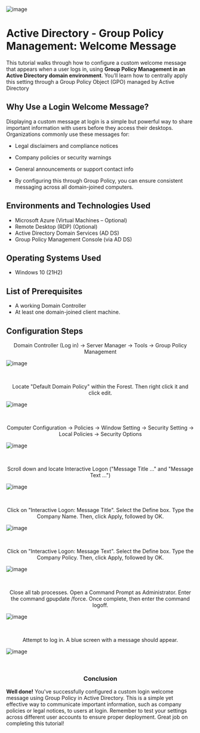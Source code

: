 <p align="center">

![image](https://github.com/user-attachments/assets/b88b3ef5-eafc-4553-ba84-aba8c75d7797)
</p>

<h1>Active Directory - Group Policy Management: Welcome Message</h1>

This tutorial walks through how to configure a custom welcome message that appears when a user logs in, using **Group Policy Management in an Active Directory domain environment**. You’ll learn how to centrally apply this setting through a Group Policy Object (GPO) managed by Active Directory<br />


<h2>Why Use a Login Welcome Message?</h2>
Displaying a custom message at login is a simple but powerful way to share important information with users before they access their desktops. Organizations commonly use these messages for:

- Legal disclaimers and compliance notices

- Company policies or security warnings

- General announcements or support contact info

- By configuring this through Group Policy, you can ensure consistent messaging across all domain-joined computers.

<h2>Environments and Technologies Used</h2>

- Microsoft Azure (Virtual Machines – Optional)
- Remote Desktop (RDP) (Optional) 
- Active Directory Domain Services (AD DS)
- Group Policy Management Console (via AD DS)



<h2>Operating Systems Used </h2>

- Windows 10</b> (21H2)

<h2>List of Prerequisites</h2>

- A working Domain Controller
- At least one domain-joined client machine.
  

<h2>Configuration Steps</h2>

<p align="center">
Domain Controller (Log in) -> Server Manager -> Tools -> Group Policy Management 

</p>
<p>

![image](https://github.com/user-attachments/assets/36eab2ae-5384-47de-8bf6-49af6aef959f)
</p>
<br />

<p align="center">
Locate "Default Domain Policy" within the Forest. Then right click it and click edit.

</p>
<p>

![image](https://github.com/user-attachments/assets/eacccd92-6463-42c3-98ae-3febad367ada)
</p>
<br />

<p align="center">
Computer Configuration -> Policies -> Window Setting -> Security Setting -> Local Policies -> Security Options

</p>
<p>

![image](https://github.com/user-attachments/assets/d9757b3f-d330-4119-8ca4-5f7f77837548)
</p>
<br />

<p align="center">
Scroll down and locate Interactive Logon ("Message Title ..." and "Message Text ...")

</p>
<p>


![image](https://github.com/user-attachments/assets/987351f4-957d-4bea-817a-75280e599067)
</p>
<br />

<p align="center">
Click on "Interactive Logon: Message Title". Select the Define box. Type the Company Name. Then, click Apply, followed by OK.

</p>
<p>

![image](https://github.com/user-attachments/assets/4b9fa55d-0acb-441a-8d8a-a71619336e56)

</p>
<br />

<p align="center">
Click on "Interactive Logon: Message Text". Select the Define box. Type the Company Policy. Then, click Apply, followed by OK.

</p>
<p>

![image](https://github.com/user-attachments/assets/ab453143-6e07-4720-9b99-51bfeabd0b08)

</p>
<br />

<p align="center">
Close all tab processes. Open a Command Prompt as Administrator. Enter the command gpupdate /force. Once complete, then enter the command logoff.

</p>
<p>

![image](https://github.com/user-attachments/assets/7388c8ce-5d64-4d17-b853-690609b76c33)
</p>
<br />

<p align="center">
Attempt to log in. A blue screen with a message should appear. 


</p>
<p>

![image](https://github.com/user-attachments/assets/f8c0c54b-4542-4999-bd0c-a92e61b6ec98)
</p>
<br />

<h3 align="center">Conclusion</h3>

<p align="center">

**Well done!** You've successfully configured a custom login welcome message using Group Policy in Active Directory. This is a simple yet effective way to communicate important information, such as company policies or legal notices, to users at login. Remember to test your settings across different user accounts to ensure proper deployment. Great job on completing this tutorial!</p>

